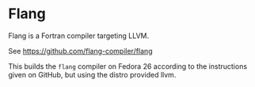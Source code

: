 Flang
=====

Flang is a Fortran compiler targeting LLVM.

See https://github.com/flang-compiler/flang

This builds the ``flang`` compiler on Fedora 26 according
to the instructions given on GitHub, but using the
distro provided llvm.
